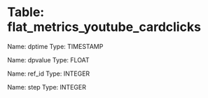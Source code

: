 Table: flat_metrics_youtube_cardclicks
======================================

Name: dptime
Type: TIMESTAMP

Name: dpvalue
Type: FLOAT

Name: ref_id
Type: INTEGER

Name: step
Type: INTEGER

